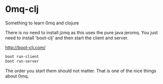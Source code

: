 # 0mq-clj
Something to learn 0mq and clojure

There is no need to install jzmq as this uses the pure java jeromq.
You just need to install 'boot-clj' and then start the client and server.

http://boot-clj.com/

```bash
boot run-client
boot run-server
```

The order you start them should not matter. 
That is one of the nice things about 0mq.
